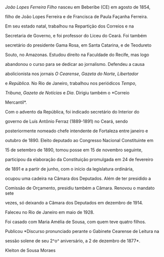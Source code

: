 

*João Lopes Ferreira Filho* nasceu em Beberibe (CE) em agosto de 1854,

filho de João Lopes Ferreira e de Francisca de Paula Façanha Ferreira.



Em seu estado natal, trabalhou na Repartição dos Correios e na

Secretaria de Governo, e foi professor do Liceu do Ceará. Foi também

secretário do presidente Gama Rosa, em Santa Catarina, e de Teodureto

Souto, no Amazonas. Estudou direito na Faculdade do Recife, mas logo

abandonou o curso para se dedicar ao jornalismo. Defendeu a causa

abolicionista nos jornais *O Cearense*, *Gazeta do Norte*, *Libertador*

e *República*. No Rio de Janeiro, trabalhou nos periódicos *Tempo*,

*Tribuna*, *Gazeta de Notícias* e *Dia*. Dirigiu também o *Correio

Mercantil*.



Com o advento da República, foi indicado secretário do Interior do

governo de Luís Antônio Ferraz (1889-1891) no Ceará, sendo

posteriormente nomeado chefe intendente de Fortaleza entre janeiro e

outubro de 1890. Eleito deputado ao Congresso Nacional Constituinte em

15 de setembro de 1890, tomou posse em 15 de novembro seguinte,

participou da elaboração da Constituição promulgada em 24 de fevereiro

de 1891 e a partir de junho, com o início da legislatura ordinária,

ocupou uma cadeira na Câmara dos Deputados. Além de ter presidido a

Comissão de Orçamento, presidiu também a Câmara. Renovou o mandato sete

vezes, só deixando a Câmara dos Deputados em dezembro de 1914.



Faleceu no Rio de Janeiro em maio de 1928.



Foi casado com Maria Amélia de Sousa, com quem teve quatro filhos.



Publicou *Discurso pronunciado perante o Gabinete Cearense de Leitura na

sessão solene de seu 2^o^ aniversário, a 2 de dezembro de 1877*.



Kleiton de Sousa Moraes



